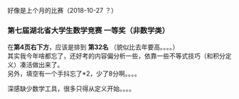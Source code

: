 好像是上个月的比赛（2018-10-27 ？）

### 第七届湖北省大学生数学竞赛 一等奖（非数学类）

在**第4页右下方**，应该是排到 **第32名** （貌似比去年要高。。。。）   
其实我今年啥都忘了，还好考的内容偏分析一些，依靠一些不等式技巧（和积分定义）凑活做出来了。   
另外，填空有一个手抖忘了*2，少了8分啊。。。。   

深感缺少数学工具，很多只得从定义开始。。。。